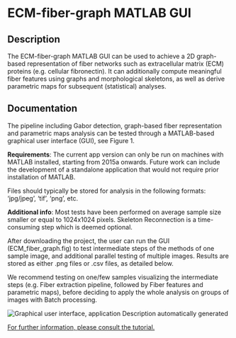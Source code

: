 ECM-fiber-graph MATLAB GUI
=====================

## Description

The ECM-fiber-graph MATLAB GUI can be used to achieve a 2D graph-based representation of fiber networks such as extracellular matrix (ECM) proteins (e.g. cellular fibronectin). It can additionally compute meaningful fiber features using graphs and morphological skeletons, as well as derive parametric maps for subsequent (statistical) analyses.

## Documentation

The pipeline including Gabor detection, graph-based fiber representation and parametric maps analysis can be tested through a MATLAB-based graphical user interface (GUI), see Figure 1. 

**Requirements**: The current app version can only be run on machines with MATLAB installed, starting from 2015a onwards. Future work can include the development of a standalone application that would not require prior installation of MATLAB.

Files should typically be stored for analysis in the following formats: ‘jpg/jpeg’, ‘tif’, ‘png’, etc.

**Additional info**: Most tests have been performed on average sample size smaller or equal to 1024x1024 pixels. Skeleton Reconnection is a time-consuming step which is deemed optional. 

After downloading the project, the user can run the GUI (ECM_fiber_graph.fig) to test intermediate steps of the methods of one sample image, and additional parallel testing of multiple images. Results are stored as either .png files or .csv files, as detailed below.

We recommend testing on one/few samples visualizing the intermediate steps (e.g. Fiber extraction pipeline, followed by Fiber features and parametric maps), before deciding to apply the whole analysis on groups of images with Batch processing.


![Graphical user interface, application Description automatically
generated](./readme_images//media/image1.png)

[For further information, please consult the tutorial.](https://github.com/aigrapa/ECM-fiber-graph/blob/main/Tutorial_ECM-fiber-graph.pdf)
